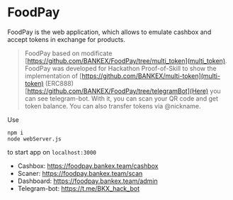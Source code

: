 # FoodPay
FoodPay is the web application, which allows to emulate cashbox and accept tokens in exchange for products.

> FoodPay based on modificate [https://github.com/BANKEX/FoodPay/tree/multi_token](multi_token).
> FoodPay was developed for Hackathon Proof-of-Skill to show the implementation of [https://github.com/BANKEX/multi-token](multi-token) (ERC888)
> [https://github.com/BANKEX/FoodPay/tree/telegramBot](Here) you can see telegram-bot. With it, you can scan your QR code and get token balance. You can also transfer tokens via @nickname.

Use
```
npm i  
node webServer.js
```
to start app on `localhost:3000`

* Cashbox: https://foodpay.bankex.team/cashbox
* Scaner: https://foodpay.bankex.team/scan
* Dashboard: https://foodpay.bankex.team/admin
* Telegram-bot: https://t.me/BKX_hack_bot
 
